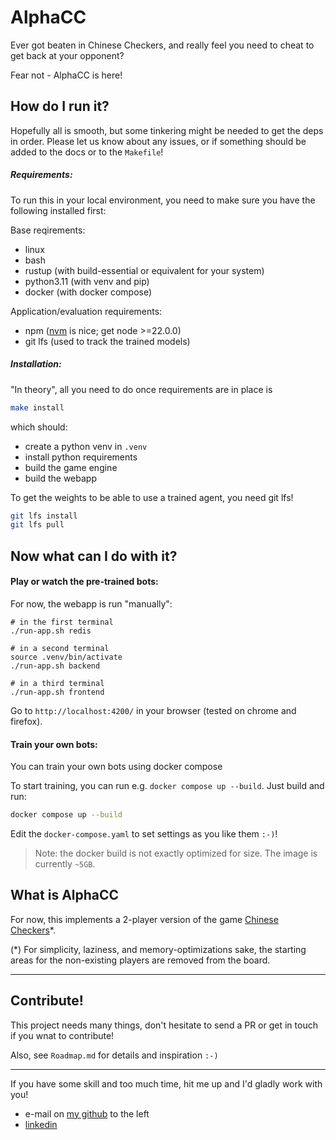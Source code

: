 # AlphaCC

Ever got beaten in Chinese Checkers, and really feel you need to cheat to get back at your opponent?

Fear not - AlphaCC is here!

## How do I run it?

Hopefully all is smooth, but some tinkering might be needed to get the deps in order. Please let us know about any issues, or if something should be added to the docs or to the `Makefile`!

##### Requirements:
To run this in your local environment, you need to make sure you have the following installed first:

Base reqirements:
- linux
- bash
- rustup (with build-essential or equivalent for your system)
- python3.11 (with venv and pip)
- docker (with docker compose)

Application/evaluation requirements:
- npm ([nvm](https://www.linode.com/docs/guides/how-to-install-use-node-version-manager-nvm/#install-nvm) is nice; get node >=22.0.0)
- git lfs (used to track the trained models)

##### Installation:
"In theory", all you need to do once requirements are in place is 
```sh
make install
```
which should:
- create a python venv in `.venv`
- install python requirements
- build the game engine
- build the webapp

To get the weights to be able to use a trained agent, you need git lfs!
```sh
git lfs install
git lfs pull
```

## Now what can I do with it?

#### Play or watch the pre-trained bots:
For now, the webapp is run "manually":
```
# in the first terminal
./run-app.sh redis

# in a second terminal
source .venv/bin/activate
./run-app.sh backend

# in a third terminal
./run-app.sh frontend
```
Go to `http://localhost:4200/` in your browser (tested on chrome and firefox).

#### Train your own bots:
You can train your own bots using docker compose

To start training, you can run e.g. `docker compose up --build`. Just build and run:
```sh
docker compose up --build
```

Edit the `docker-compose.yaml` to set settings as you like them `:-)`!

> Note: the docker build is not exactly optimized for size. The image is currently `~5GB`.


## What is AlphaCC

For now, this implements a 2-player version of the game [Chinese Checkers](https://en.wikipedia.org/wiki/Chinese_checkers)*.

(*) For simplicity, laziness, and memory-optimizations sake, the starting areas for the non-existing players are removed from the board.

---

## Contribute!
This project needs many things, don't hesitate to send a PR or get in touch if you wnat to contribute!

Also, see `Roadmap.md` for details and inspiration `:-)`

---
If you have some skill and too much time, hit me up and I'd gladly work with you!
- e-mail on [my github](https://www.github.com/mightypirate1/) to the left
- [linkedin](https://www.linkedin.com/in/martin-frisk-9674981ab/)
